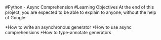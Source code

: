 #Python - Async Comprehension
#Learning Objectives
At the end of this project, you are expected to be able to explain to anyone, without the help of Google:

*How to write an asynchronous generator
*How to use async comprehensions
*How to type-annotate generators
